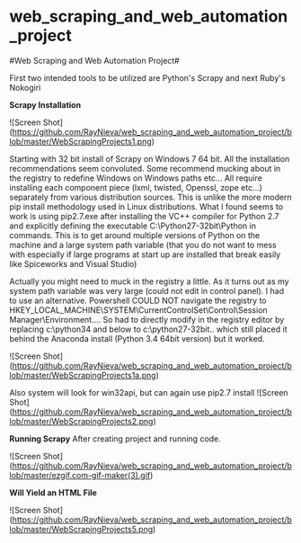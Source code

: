 # web_scraping_and_web_automation_project
#Web Scraping and Web Automation Project#

First two intended tools to be utilized are Python's Scrapy and next Ruby's Nokogiri

**Scrapy Installation**

![Screen Shot] (https://github.com/RayNieva/web_scraping_and_web_automation_project/blob/master/WebScrapingProjects1.png)

Starting with 32 bit install of Scrapy on Windows 7 64 bit.  All the installation recommendations seem convoluted.
Some recommend mucking about in the registry to redefine Windows on Windows paths etc...
All require installing each component piece (lxml, twisted, Openssl, zope etc...) separately from various distribution sources. This is unlike the more modern pip install methodology used in Linux distributions.
What I found seems to work is using pip2.7.exe after installing the VC++ compiler for Python 2.7 and explicitly defining the executable C:\Python27-32bit\Python in commands. This is to get around  multiple versions of Python on the machine and a large system path variable (that you do not want to mess with especially if large programs at start up are installed that break easily like Spiceworks and Visual Studio)

Actually you might need to muck in the registry a little. As it turns out as my system path variable was very large (could not edit in control panel). I had to use an alternative. Powershell COULD NOT navigate the registry to HKEY_LOCAL_MACHINE\SYSTEM\CurrentControlSet\Control\Session Manager\Environment.... So had to directly modify in the registry editor by replacing c:\python34 and below  to c:\python27-32bit.. which still placed it behind the Anaconda install (Python 3.4 64bit version) but it worked.

![Screen Shot] (https://github.com/RayNieva/web_scraping_and_web_automation_project/blob/master/WebScrapingProjects1a.png)

Also system will look for win32api, but can again use pip2.7 install
![Screen Shot] (https://github.com/RayNieva/web_scraping_and_web_automation_project/blob/master/WebScrapingProjects2.png)

**Running Scrapy**
After creating project and running code.

![Screen Shot] (https://github.com/RayNieva/web_scraping_and_web_automation_project/blob/master/ezgif.com-gif-maker(3).gif)

**Will Yield an HTML File**

![Screen Shot] (https://github.com/RayNieva/web_scraping_and_web_automation_project/blob/master/WebScrapingProjects5.png)
